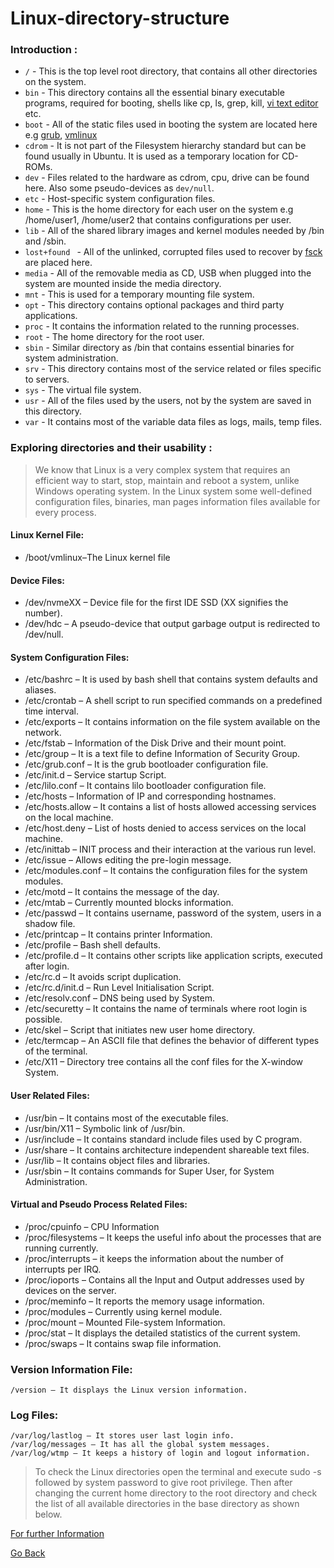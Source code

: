 # Linux-directory-structure 

### Introduction :

* `/` - This is the top level root directory, that contains all other directories on the system.
* `bin` - This directory contains all the essential binary executable programs, required for booting, shells like cp, ls, grep, kill, [vi text editor](https://en.wikipedia.org/wiki/Vi) etc.
* `boot` - All of the static files used in booting the system are located here e.g [grub](https://en.wikipedia.org/wiki/GNU_GRUB), [vmlinux](https://en.wikipedia.org/wiki/Vmlinux)
* `cdrom` - It is not part of the Filesystem hierarchy standard but can be found usually in Ubuntu. It is used as a temporary location for CD-ROMs.
* `dev` - Files related to the hardware as cdrom, cpu, drive can be found here. Also some pseudo-devices as `dev/null`.
* `etc` - Host-specific system configuration files.
* `home` - This is the home directory for each user on the system e.g /home/user1, /home/user2 that contains configurations per user.
* `lib` - All of the shared library images and kernel modules needed by /bin and /sbin.
* `lost+found ` - All of the unlinked, corrupted files used to recover by [fsck](https://en.wikipedia.org/wiki/Fsck) are placed here.
* `media` - All of the removable media as CD, USB when plugged into the system are mounted inside the media directory.
* `mnt` - This is used for a temporary mounting file system.
* `opt` - This directory contains optional packages and third party applications.
* `proc` - It contains the information related to the running processes.
* `root` - The home directory for the root user.
* `sbin` - Similar directory as /bin that contains essential binaries for system administration.
* `srv` - This directory contains most of the service related or files specific to servers.
* `sys` - The virtual file system.
* `usr` - All of the files used by the users, not by the system are saved in this directory.
* `var` - It contains most of the variable data files as logs, mails, temp files.

### Exploring directories and their usability :

>We know that Linux is a very complex system that requires an efficient way to start, stop, maintain and reboot a system, unlike Windows operating system. In the Linux system some well-defined configuration files, binaries, man pages information files available for every process. 

#### Linux Kernel File:

   -  /boot/vmlinux–The Linux kernel file

#### Device Files:

   - /dev/nvmeXX – Device file for the first IDE SSD (XX signifies the number).
   - /dev/hdc – A pseudo-device that output garbage output is redirected to /dev/null.

#### System Configuration Files:

  -  /etc/bashrc – It is used by bash shell that contains system defaults and aliases.
  -  /etc/crontab – A shell script to run specified commands on a predefined time interval.
  -  /etc/exports – It contains information on the file system available on the network.
  -  /etc/fstab – Information of the Disk Drive and their mount point.
  -  /etc/group – It is a text file to define Information of Security Group.
  -  /etc/grub.conf – It is the grub bootloader configuration file.
  -  /etc/init.d – Service startup Script.
  -  /etc/lilo.conf – It contains lilo bootloader configuration file.
  -  /etc/hosts – Information of IP and corresponding hostnames.
  -  /etc/hosts.allow – It contains a list of hosts allowed accessing services on the local machine.
  -  /etc/host.deny – List of hosts denied to access services on the local machine.
  -  /etc/inittab – INIT process and their interaction at the various run level.
  -  /etc/issue – Allows editing the pre-login message.
  -  /etc/modules.conf – It contains the configuration files for the system modules.
  -  /etc/motd – It contains the message of the day.
  -  /etc/mtab – Currently mounted blocks information.
  -  /etc/passwd – It contains username, password of the system, users in a shadow file.
  -  /etc/printcap – It contains printer Information.
  -  /etc/profile – Bash shell defaults.
  -  /etc/profile.d –  It contains other scripts like application scripts, executed after login.
  -  /etc/rc.d – It avoids script duplication.
  -  /etc/rc.d/init.d – Run Level Initialisation Script.
  -  /etc/resolv.conf – DNS being used by System.
  -  /etc/securetty – It contains the name of terminals where root login is possible.
  -  /etc/skel – Script that initiates new user home directory.
  -  /etc/termcap – An ASCII file that defines the behavior of different types of the terminal.
  -  /etc/X11 –  Directory tree contains all the conf files for the X-window System.

#### User Related Files:

   - /usr/bin – It contains most of the executable files.
   - /usr/bin/X11 – Symbolic link of /usr/bin.
   - /usr/include – It contains standard include files used by C program.
   - /usr/share – It contains architecture independent shareable text files.
   - /usr/lib – It contains object files and libraries.
   - /usr/sbin – It contains commands for Super User, for System Administration.

#### Virtual and Pseudo Process Related Files:

 -    /proc/cpuinfo – CPU Information
 -    /proc/filesystems – It keeps the useful info about the processes that are running currently.
 -    /proc/interrupts – it keeps the information about the number of interrupts per IRQ.
 -    /proc/ioports – Contains all the Input and Output addresses used by devices on the server.
 -    /proc/meminfo –  It reports the memory usage information.
 -    /proc/modules – Currently using kernel module.
 -    /proc/mount – Mounted File-system Information.
 -    /proc/stat –  It displays the detailed statistics of the current system.
 -    /proc/swaps –  It contains swap file information.

### Version Information File:

    /version – It displays the Linux version information.

### Log Files:

    /var/log/lastlog – It stores user last login info.
    /var/log/messages – It has all the global system messages.
    /var/log/wtmp – It keeps a history of login and logout information.

>To check the Linux directories open the terminal and execute sudo -s followed by system password to give root privilege. Then after changing the current home directory to the root directory and check the list of all available directories in the base directory as shown below. 


[For further Information](https://linuxhandbook.com/linux-directory-structure/)

[Go Back](../README.md)

